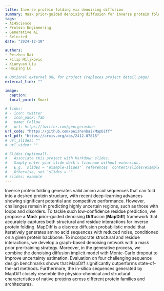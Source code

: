 ```yaml
---
title: Inverse protein folding via denoising diffusion
summary: Mask prior-guided denoising diffusion for inverse protein folding
tags:
- AI4Science
- Protein Engineering
- Generative AI
- Selected
date: "2024-12-10"

authors:
- Peizhen Bai
- Filip Miljkovic
- Xianyuan Liu
- Haiping Lu

# Optional external URL for project (replaces project detail page).
external_link: ""

image:
  caption: 
  focal_point: Smart

# links:
# - icon: twitter
#   icon_pack: fab
#   name: Follow
#   url: https://twitter.com/georgecushen
url_code: "https://github.com/peizhenbai/MapDiff"
url_pdf: "https://arxiv.org/abs/2412.07815"
# url_slides: ""
# url_video: ""

# Slides (optional).
#   Associate this project with Markdown slides.
#   Simply enter your slide deck's filename without extension.
#   E.g. `slides = "example-slides"` references `content/slides/example-slides.md`.
#   Otherwise, set `slides = ""`.
# slides: example
---
```


Inverse protein folding generates valid amino acid sequences that can fold into a desired protein structure, with recent deep-learning advances showing significant potential and competitive performance. However, challenges remain in predicting highly uncertain regions, such as those with loops and disorders. To tackle such low-confidence residue prediction, we propose a **Ma**sk **p**rior-guided denoising **Diff**usion (**MapDiff**) framework that accurately captures both structural and residue interactions for inverse protein folding. MapDiff is a discrete diffusion probabilistic model that iteratively generates amino acid sequences with reduced noise, conditioned on a given protein backbone. To incorporate structural and residue interactions, we develop a graph-based denoising network with a mask prior pre-training strategy. Moreover, in the generative process, we combine the denoising diffusion implicit model with Monte-Carlo dropout to improve uncertainty estimation. Evaluation on four challenging sequence design benchmarks shows that MapDiff significantly outperforms state-of-the-art methods. Furthermore, the in-silico sequences generated by MapDiff closely resemble the physico-chemical and structural characteristics of native proteins across different protein families and architectures.